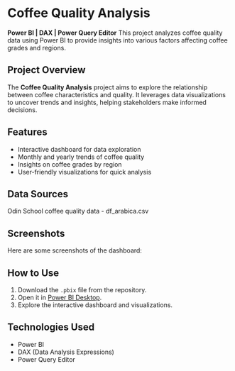 # Coffee Quality Analysis
**Power BI | DAX | Power Query Editor**
This project analyzes coffee quality data using Power BI to provide insights into various factors affecting coffee grades and regions.
## Project Overview
The **Coffee Quality Analysis** project aims to explore the relationship between coffee characteristics and quality. It leverages data visualizations to uncover trends and insights, helping stakeholders make informed decisions.

## Features
- Interactive dashboard for data exploration
- Monthly and yearly trends of coffee quality
- Insights on coffee grades by region
- User-friendly visualizations for quick analysis
## Data Sources
Odin School coffee quality data - df_arabica.csv
## Screenshots
Here are some screenshots of the dashboard:
## How to Use
1. Download the `.pbix` file from the repository.
2. Open it in [Power BI Desktop](https://powerbi.microsoft.com/desktop/).
3. Explore the interactive dashboard and visualizations.
## Technologies Used
- Power BI
- DAX (Data Analysis Expressions)
- Power Query Editor
